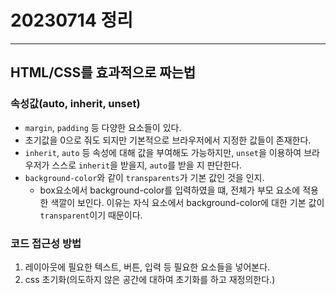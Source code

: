 # 20230714 정리
---

## HTML/CSS를 효과적으로 짜는법
### 속성값(auto, inherit, unset)
- `margin`, `padding` 등 다양한 요소들이 있다.
- 초기값을 0으로 줘도 되지만 기본적으로 브라우저에서 지정한 값들이 존재한다.
- `inherit`, `auto` 등 속성에 대해 값을 부여해도 가능하지만, `unset`을 이용하여 브라우저가 스스로 `inherit`을 받을지, `auto`를 받을 지 판단한다.
- `background-color`와 같이 `transparents`가 기본 값인 것을 인지.
    - box요소에서 background-color를 입력하였을 떄, 전체가 부모 요소에 적용한 색깔이 보인다. 이유는 자식 요소에서 background-color에 대한 기본 값이 `transparent`이기 때문이다.

### 코드 접근성 방법
1. 레이아웃에 필요한 텍스트, 버튼, 입력 등 필요한 요소들을 넣어본다.
2. css 초기화(의도하지 않은 공간에 대하여 초기화를 하고 재정의한다.)